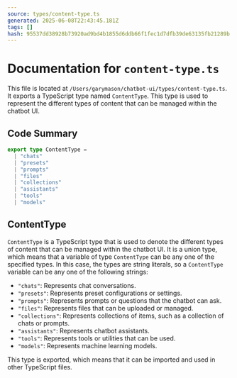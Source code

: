 ```yaml
---
source: types/content-type.ts
generated: 2025-06-08T22:43:45.181Z
tags: []
hash: 95537dd38928b73920ad9bd4b1855d6ddb66f1fec1d7dfb39de63135fb21289b
---
```


# Documentation for `content-type.ts`

This file is located at `/Users/garymason/chatbot-ui/types/content-type.ts`. It exports a TypeScript type named `ContentType`. This type is used to represent the different types of content that can be managed within the chatbot UI.

## Code Summary

```ts
export type ContentType =
  | "chats"
  | "presets"
  | "prompts"
  | "files"
  | "collections"
  | "assistants"
  | "tools"
  | "models"
```

## ContentType

`ContentType` is a TypeScript type that is used to denote the different types of content that can be managed within the chatbot UI. It is a union type, which means that a variable of type `ContentType` can be any one of the specified types. In this case, the types are string literals, so a `ContentType` variable can be any one of the following strings:

- `"chats"`: Represents chat conversations.
- `"presets"`: Represents preset configurations or settings.
- `"prompts"`: Represents prompts or questions that the chatbot can ask.
- `"files"`: Represents files that can be uploaded or managed.
- `"collections"`: Represents collections of items, such as a collection of chats or prompts.
- `"assistants"`: Represents chatbot assistants.
- `"tools"`: Represents tools or utilities that can be used.
- `"models"`: Represents machine learning models.

This type is exported, which means that it can be imported and used in other TypeScript files.